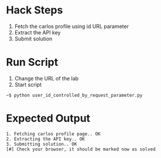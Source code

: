 # Hack Steps

1. Fetch the carlos profile using id URL parameter
2. Extract the API key
3. Submit solution

# Run Script

1. Change the URL of the lab
2. Start script

```
~$ python user_id_controlled_by_request_parameter.py
```

# Expected Output

```
1. Fetching carlos profile page.. OK
2. Extracting the API key.. OK
3. Submitting solution.. OK
[#] Check your browser, it should be marked now as solved
```
